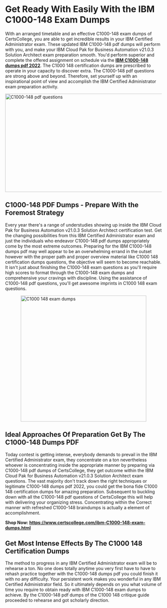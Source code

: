 <h1><strong>Get Ready With Easily With the IBM C1000-148 Exam Dumps&nbsp;</strong></h1>
<p><span style="font-weight: 400;">With an arranged timetable and an effective  C1000-148 exam dumps of CertsCollege, you are able to get incredible results in your IBM Certified Administrator exam. These updated IBM C1000-148 pdf dumps will perform with you, and make your IBM Cloud Pak for Business Automation v21.0.3 Solution Architect exam preparation smooth. You'd perform superior and complete the offered assignment on schedule via the <strong><a href="https://www.certscollege.com/ibm-C1000-148-exam-dumps.html">IBM C1000-148 dumps pdf 2022</a></strong>. The C1000 148 certification dumps are prescribed to operate in your capacity to discover extra. The  C1000-148 pdf questions are strong above and beyond. Therefore, set yourself up with an inspirational point of view and accomplish the IBM Certified Administrator exam preparation activity.&nbsp;</span></p>
<p><span style="font-weight: 400;"><img style="display: block; margin-left: auto; margin-right: auto;" src="https://i.ibb.co/CPDK3ps/Yellow-and-Blue-Initiative-Blog-Banner.png" alt="C1000-148 pdf questions" width="559" height="315" /></span></p>
<h2><strong>C1000-148 PDF Dumps - Prepare With the Foremost Strategy</strong></h2>
<p><span style="font-weight: 400;">Every year there's a range of understudies showing up inside the IBM Cloud Pak for Business Automation v21.0.3 Solution Architect certification test. Get the changing possibilities from this IBM Certified Administrator exam and just the individuals who endeavor C1000-148 pdf dumps appropriately come by the most extreme outcomes. Preparing for the IBM C1000-148 dumps pdf may well appear to be an overwhelming errand in the outset however with the proper path and proper overview material like C1000 148 certification dumps questions, the objective will seem to become reachable. It isn't just about finishing the C1000-148 exam questions as you'll require high scores to format through the C1000-148 exam dumps and comprehensive your cravings with discipline. Using the assistance of C1000-148 pdf questions, you'll get awesome imprints in C1000 148 exam questions.</span></p>
<p><span style="font-weight: 400;"><a href="https://tinyurl.com/4prvsrzs"><img style="display: block; margin-left: auto; margin-right: auto;" src="https://i.ibb.co/9tMrhdY/Teacher-Appreciation-Invitation.png" alt="C1000 148 exam dumps " width="404" height="404" /></a></span></p>
<h2><strong>Ideal Approaches Of Preparation Get By The C1000-148 Dumps PDF</strong></h2>
<p><span style="font-weight: 400;">Today contest is getting intense, everybody demands to prevail in the IBM Certified Administrator exam, they concentrate on a ton nevertheless whoever is concentrating inside the appropriate manner by preparing via C1000-148 pdf dumps of CertsCollege, they get outcome within the IBM Cloud Pak for Business Automation v21.0.3 Solution Architect exam questions. The vast majority don't track down the right techniques or legitimate C1000-148 dumps pdf 2022, you could get the bona fide C1000 148 certification dumps for amazing preparation. Subsequent to buckling down with all the  C1000-148 pdf questions of CertsCollege this will help with delivering your organizing stress. Concentrating within the Correct manner with refreshed C1000-148 braindumps is actually a element of accomplishment.</span></p>
<p><span style="font-weight: 400;"><strong>Shop Now: <a href="https://www.certscollege.com/ibm-C1000-148-exam-dumps.html">https://www.certscollege.com/ibm-C1000-148-exam-dumps.html</a></strong></span></p>
<h2><strong>Get Most Intense Effects By The C1000 148 Certification Dumps</strong></h2>
<p><span style="font-weight: 400;">The method to progress in any IBM Certified Administrator exam will be to rehearse a ton. No one does totally anytime you very first have to have to rehash practice together with the C1000-148 dumps pdf you could finish it with no any difficulty. Your persistent work makes you wonderful in any IBM Certified Administrator field. So it ultimately depends on you what volume of time you require to obtain ready with IBM C1000-148 exam dumps to achieve. By the C1000-148 pdf dumps of the C1000 148 critique guide proceeded to rehearse and got scholarly direction.</span></p>
